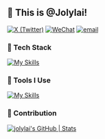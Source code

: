 ## 👋 This is @Jolylai!

[![X (Twitter)](https://img.shields.io/badge/-Jolylai-black?labelColor=black&logo=x&logoColor=white&style=flat-square)](https://x.com/)
[![WeChat](https://img.shields.io/badge/-D-black?labelColor=black&logo=wechat&logoColor=white&style=flat-square)](./)
[![email](https://img.shields.io/badge/-email-black?labelColor=black&logo=gmail&logoColor=white&style=flat-square)](mailto:d@email.com)


### 🍉 Tech Stack

[![My Skills](https://skillicons.dev/icons?i=nodejs,react,next,vue,nuxt,express,tailwindcss,redux,bootstrap,html,css,js,jquery,ts,less,scss)](https://skillicons.dev)

### 🔨 Tools I Use

[![My Skills](https://skillicons.dev/icons?i=mysql,sqlite,redis,postgresql,rabbitmq,docker,nginx,git,npm,pnpm,yarn,vite,vitest,webpack,babel,github,githubactions,cloudflare,vercel,netlify,heroku)](https://skillicons.dev)

### 🍏 Contribution

[![jolylai's GitHub | Stats](https://stats.quira.sh/jolylai/github?theme=dark)](https://quira.sh?utm_source=widgets&utm_campaign=jolylai)

